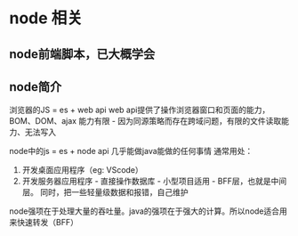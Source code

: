 # node 相关

## node前端脚本，已大概学会

## node简介
浏览器的JS = es + web api
  web api提供了操作浏览器窗口和页面的能力，BOM、DOM、ajax
  能力有限 - 因为同源策略而存在跨域问题，有限的文件读取能力、无法写入

node中的js = es + node api
  几乎能做java能做的任何事情
  通常用处：
  1. 开发桌面应用程序（eg: VScode）
  2. 开发服务器应用程序
    - 直接操作数据库 - 小型项目适用
    - BFF层，也就是中间层。 同时，把一些轻量级数据和报错，自己维护
  
node强项在于处理大量的吞吐量。java的强项在于强大的计算。所以node适合用来快速转发（BFF）


